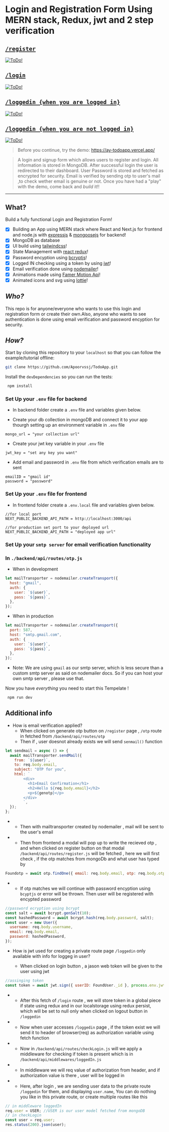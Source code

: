 <div>

# Login and Registration Form Using MERN stack, Redux, jwt and 2 step verification

<a href="https://lr-tempelate-frontend.vercel.app/"
 alt="Try the Demo on Vercel!">

## `/register`

<img src="./screenshots/screenshot-3.png"
  alt="ToDo!">

## `/login`

<img src="./screenshots/screenshot-2.png"
  alt="ToDo!">

## `/loggedin {when you are logged in}`

<img src="./screenshots/screenshot-1.png"
  alt="ToDo!">

## `/loggedin {when you are not logged in}`

<img src="./screenshots/screenshot-4.png"
  alt="ToDo!">
</a>

> Before you continue, try the demo: https://ay-todoapp.vercel.app/ <br />

> A login and signup form which allows users to register and login.
> All information is stored in MongoDB.
> After successful login the user is redirected to their dashboard.
> User Password is stored and fetched as encrypted for security.
> Email is verified by sending otp to user's mail ,to check wether email is genuine or not.
> Once you have had a "play" with the demo, come back and _build_ it!!

<hr />

## What?

Build a fully functional Login and Registration Form! <br />

- [x] Building an App using MERN stack where React and Next.js for frontend and node.js with [expressjs](https://expressjs.com/en/4x/api.html#express) & [mongoosejs](https://mongoosejs.com/) for backend!
- [x] MongoDB as database
- [x] UI build using [tailwindcss](https://tailwindcss.com/docs)!
- [x] State Management with [react redux](https://react-redux.js.org/api/hooks)!
- [x] Password encyption using [bcryptjs](https://www.npmjs.com/package/bcryptjs)!
- [x] Logged IN checking using a token by using [jwt](https://www.npmjs.com/package/jsonwebtoken)!
- [x] Email verification done using [nodemailer](https://nodemailer.com/about/)!
- [x] Animations made using [Famer Motion Api](https://www.framer.com/api/motion/)!
- [x] Animated icons and svg using [lottie](https://lottiefiles.com/featured)!

## _Who?_

This repo is for anyone/everyone who wants
to use this login and registration form or create their own.Also, anyone who wants to see authentication is done using email verification and password encyption for security.

## _How?_

Start by cloning this repository to your `localhost`
so that you can follow the example/tutorial offline:

```sh
git clone https://github.com/Apoorvssj/TodoApp.git
```

Install the `devDependencies` so you can run the tests:

```sh
 npm install
```

### Set Up your `.env` file for backend

- In backend folder create a `.env` file and variables given below.

* Create your db collection in mongoDB and connect it to your app thourgh setting up an environment variable in `.env` file

```env
mongo_url = "your collection url"
```

- Create your jwt key variable in your `.env` file

```env
jwt_key = "set any key you want"
```

- Add email and password in `.env` file from which verification emails are to sent

```env
emailID = "gmail id"
password = "password"
```

### Set Up your `.env` file for frontend

- In frontend folder create a `.env.local` file and variables given below.

```env
//for local port
NEXT_PUBLIC_BACKEND_API_PATH = http://localhost:3000/api

//for production set port to your deployed url
NEXT_PUBLIC_BACKEND_API_PATH = "deployed app url"
```

### Set Up your `smtp server` for email verification functionality

### In `./backend/api/routes/otp.js`

- When in development

```js
let mailTransporter = nodemailer.createTransport({
  host: "gmail",
  auth: {
    user: `${user}`,
    pass: `${pass}`,
  },
});
```

- When in production

```js
let mailTransporter = nodemailer.createTransport({
  port: 587,
  host: "smtp.gmail.com",
  auth: {
    user: `${user}`,
    pass: `${pass}`,
  },
});
```

- Note: We are using `gmail` as our smtp server, which is less secure than a custom smtp server as said on nodemailer docs. So if you can host your own smtp server , please use that.

Now you have _everything_ you need to start this Tempelate !

```sh
 npm run dev
```

## Additional info

- How is email verification applied?
  - When clicked on generate otp button on `/register` page , `/otp` route in fetched from `/backend/api/routes/otp`
  - Then if , user doesnot already exists we will send `senmail()` function

```js
let sendmail = async () => {
  await mailTransporter.sendMail({
    from: `${user}`,
    to: req.body.email,
    subject: "OTP for you",
    html: `
        <div>
          <h1>Email Confirmation</h1>
          <h2>Hello ${req.body.email}</h2>
          <p>${genotp}</p>
        </div>
        `,
  });
};
```

- - Then with mailtransporter created by nodemailer , mail will be sent to the user's email
- - Then from frontend a modal will pop up to write the recieved otp , and when clicked on register button on that modal `/backend/api/routes/register.js` will be fetched , here we will first check , if the otp matches from mongoDb and what user has typed by

```js
Foundotp = await otp.findOne({ email: req.body.email, otp: req.body.otp });
```

- - If otp matches we will continue with password encyption using `bcyptjs` or error will be thrown. Then user will be registered with encypted password

```js
//password ecryption using bcrypt
const salt = await bcrypt.genSalt(10);
const hashedPassword = await bcrypt.hash(req.body.password, salt);
const user = new User({
  username: req.body.username,
  email: req.body.email,
  password: hashedPassword,
});
```

- How is jwt used for creating a private route page `/loggedin` only available with info for loggeg in user?

  - When clicked on login button , a jason web token will be given to the user using jwt

```js
//assinging token
const token = await jwt.sign({ userID: FoundUser._id }, process.env.jwt_key);
```

- - After this fetch of `/login` route , we will store token in a global piece if state using redux and in our localstorage using redux persist, which will be set to null only when clicked on logout button in `/loggedin`

- - Now when user accesses `/loggedin` page , if the token exist we will send it to header of browser(req) as authorization variable using fetch function

- - Now in `/backend/api/routes/checkLogin.js` will we apply a middleware for checking if token is present which is in `/backend/api/middlewares/loggedIn.js`

- - In middleware we will req value of authorization from header, and if authorization value is there , user will be logged in

- - Here, after login , we are sending user data to the private route `/loggedin` for them, and displaying `user.name`, You can do nothing you like in this private route, or create multiple routes like this

```js
// in middleware loggedIn
req.user = USER; //USER is our user model fetched from mongoDB
// in checkLogin
const user = req.user;
res.status(200).json(user);
```
